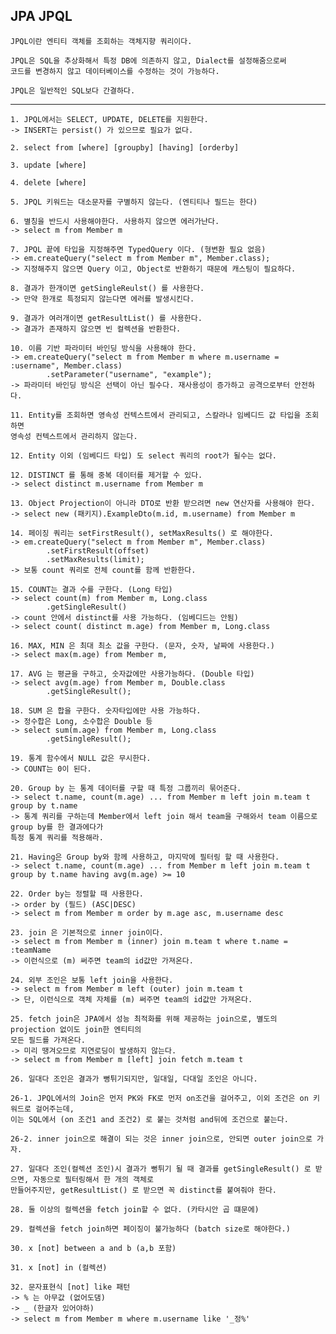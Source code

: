 ## JPA JPQL

    JPQL이란 엔티티 객체를 조회하는 객체지향 쿼리이다.
    
    JPQL은 SQL을 추상화해서 특정 DB에 의존하지 않고, Dialect를 설정해줌으로써
    코드를 변경하지 않고 데이터베이스를 수정하는 것이 가능하다.
    
    JPQL은 일반적인 SQL보다 간결하다.

---

    1. JPQL에서는 SELECT, UPDATE, DELETE를 지원한다.
    -> INSERT는 persist() 가 있으므로 필요가 없다.

    2. select from [where] [groupby] [having] [orderby]

    3. update [where]

    4. delete [where]

    5. JPQL 키워드는 대소문자를 구별하지 않는다. (엔티티나 필드는 한다)

    6. 별칭을 반드시 사용해야한다. 사용하지 않으면 에러가난다.
    -> select m from Member m

    7. JPQL 끝에 타입을 지정해주면 TypedQuery 이다. (형변환 필요 없음)
    -> em.createQuery("select m from Member m", Member.class);
    -> 지정해주지 않으면 Query 이고, Object로 반환하기 때문에 캐스팅이 필요하다.

    8. 결과가 한개이면 getSingleReulst() 를 사용한다.
    -> 만약 한개로 특정되지 않는다면 에러를 발생시킨다.

    9. 결과가 여러개이면 getResultList() 를 사용한다.
    -> 결과가 존재하지 않으면 빈 컬렉션을 반환한다.

    10. 이름 기반 파라미터 바인딩 방식을 사용해야 한다.
    -> em.createQuery("select m from Member m where m.username = :username", Member.class)
            .setParameter("username", "example");
    -> 파라미터 바인딩 방식은 선택이 아닌 필수다. 재사용성이 증가하고 공격으로부터 안전하다.

    11. Entity를 조회하면 영속성 컨텍스트에서 관리되고, 스칼라나 임베디드 값 타입을 조회하면
    영속성 컨텍스트에서 관리하지 않는다.

    12. Entity 이외 (임베디드 타입) 도 select 쿼리의 root가 될수는 없다.

    12. DISTINCT 를 통해 중복 데이터를 제거할 수 있다.
    -> select distinct m.username from Member m

    13. Object Projection이 아니라 DTO로 반환 받으려면 new 연산자를 사용해야 한다.
    -> select new (패키지).ExampleDto(m.id, m.username) from Member m

    14. 페이징 쿼리는 setFirstResult(), setMaxResults() 로 해야한다.
    -> em.createQuery("select m from Member m", Member.class)
            .setFirstResult(offset)
            .setMaxResults(limit);
    -> 보통 count 쿼리로 전체 count를 함께 반환한다.

    15. COUNT는 결과 수를 구한다. (Long 타입)
    -> select count(m) from Member m, Long.class
            .getSingleResult() 
    -> count 안에서 distinct를 사용 가능하다. (임베디드는 안됨)
    -> select count( distinct m.age) from Member m, Long.class 

    16. MAX, MIN 은 최대 최소 값을 구한다. (문자, 숫자, 날짜에 사용한다.)
    -> select max(m.age) from Member m,

    17. AVG 는 평균을 구하고, 숫자값에만 사용가능하다. (Double 타입)
    -> select avg(m.age) from Member m, Double.class
            .getSingleResult();

    18. SUM 은 합을 구한다. 숫자타입에만 사용 가능하다.
    -> 정수합은 Long, 소수합은 Double 등
    -> select sum(m.age) from Member m, Long.class
            .getSingleResult();

    19. 통계 함수에서 NULL 값은 무시한다.
    -> COUNT는 0이 된다.

    20. Group by 는 통계 데이터를 구할 때 특정 그룹끼리 묶어준다.
    -> select t.name, count(m.age) ... from Member m left join m.team t group by t.name
    -> 통계 쿼리를 구하는데 Member에서 left join 해서 team을 구해와서 team 이름으로 group by를 한 결과에다가
    특정 통계 쿼리를 적용해라.

    21. Having은 Group by와 함께 사용하고, 마지막에 필터링 할 때 사용한다.
    -> select t.name, count(m.age) ... from Member m left join m.team t group by t.name having avg(m.age) >= 10

    22. Order by는 정렬할 때 사용한다.
    -> order by (필드) (ASC|DESC)
    -> select m from Member m order by m.age asc, m.username desc

    23. join 은 기본적으로 inner join이다.
    -> select m from Member m (inner) join m.team t where t.name = :teamName
    -> 이런식으로 (m) 써주면 team의 id값만 가져온다.

    24. 외부 조인은 보통 left join을 사용한다.
    -> select m from Member m left (outer) join m.team t
    -> 단, 이런식으로 객체 자체를 (m) 써주면 team의 id값만 가져온다.

    25. fetch join은 JPA에서 성능 최적화를 위해 제공하는 join으로, 별도의 projection 없이도 join한 엔티티의
    모든 필드를 가져온다.
    -> 미리 땡겨오므로 지연로딩이 발생하지 않는다.
    -> select m from Member m [left] join fetch m.team t

    26. 일대다 조인은 결과가 뻥튀기되지만, 일대일, 다대일 조인은 아니다.

    26-1. JPQL에서의 Join은 먼저 PK와 FK로 먼저 on조건을 걸어주고, 이외 조건은 on 키워드로 걸어주는데,
    이는 SQL에서 (on 조건1 and 조건2) 로 붙는 것처럼 and뒤에 조건으로 붙는다.

    26-2. inner join으로 해결이 되는 것은 inner join으로, 안되면 outer join으로 가자.

    27. 일대다 조인(컬렉션 조인)시 결과가 뻥튀기 될 때 결과를 getSingleResult() 로 받으면, 자동으로 필터링해서 한 개의 객체로
    만들어주지만, getResultList() 로 받으면 꼭 distinct를 붙여줘야 한다.

    28. 둘 이상의 컬렉션을 fetch join할 수 없다. (카타시안 곱 떄문에)

    29. 컬렉션을 fetch join하면 페이징이 불가능하다 (batch size로 해야한다.)

    30. x [not] between a and b (a,b 포함)

    31. x [not] in (컬렉션)

    32. 문자표현식 [not] like 패턴
    -> % 는 아무값 (없어도댐)
    -> _ (한글자 있어야하)
    -> select m from Member m where m.username like '_정%'

    